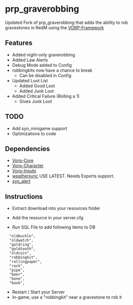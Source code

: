 # prp_graverobbing
Updated Fork of prp_graverobbing that adds the ability to rob  
gravestones in RedM using the [VORP-Framework](https://github.com/VORPCORE)

## Features
- Added night-only graverobbing
- Added Law Alerts
- Debug Mode added to Config
- robbingkits now have a chance to break
  - Can be disabled in Config
- Updated Loot List
  - Added Good Loot
  - Added Junk Loot
- Added Critical Failure (Rolling a 1)
  - Gives Junk Loot

## TODO
- Add syn_minigame support
- Optimizations to code

## Dependencies
- [Vorp-Core](https://github.com/VORPCORE/vorp-core-lua)
- [Vorp-Character](https://github.com/VORPCORE/VORP-Character)
- [Vorp-Inputs](https://github.com/VORPCORE/VORP-Inputs)
- [weathersync](https://github.com/kibook/weathersync) USE LATEST. Needs Exports support.  
- [syn_alert](https://github.com/kamelzarandah/syn_alert)

## Instructions

- Extract download into your resources folder
- Add the resource in your server.cfg

- Run SQL File to add following items to DB
```
  "oldbuckle",
  "oldwatch",
  "goldring",
  "goldtooth",
  "oldcoin",
  "robbingkit",
  "rollingpaper",
  "rock",
  "pipe",
  "beer",
  "bone",
  "book",
```
- Restart / Start your Server
- In-game, use a "robbingkit" near a gravestone to rob it
